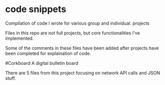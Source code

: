 # code snippets
Compilation of code I wrote for various group and individual. projects

Files in this repo are not full projects, but core functionalities I've implemented.

Some of the comments in these files have been added after projects have been completed for explaination of code.


#Corkboard
A digital bulletin board

There are 5 files from this project focusing on network API calls and JSON stuff.
